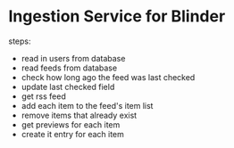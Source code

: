 # Ingestion Service for Blinder

steps:
 - read in users from database 
 - read feeds from database
 - check how long ago the feed was last checked
 - update last checked field
 - get rss feed
 - add each item to the feed's item list
 - remove items that already exist
 - get previews for each item
 - create it entry for each item